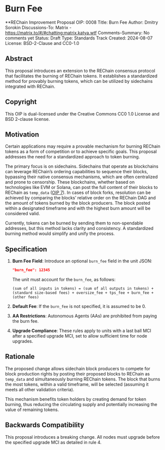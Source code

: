 # Burn Fee

**REChain Improvement Proposal 
OIP: 0008
Title: Burn Fee
Author: Dmitry Sorokin
Discussions-To: Matrix - https://matrix.to/#/#chatting:matrix.katya.wtf
Comments-Summary: No comments yet
Status: Draft
Type: Standards Track
Created: 2024-08-07
License: BSD-2-Clause and CC0-1.0


## Abstract

This proposal introduces an extension to the REChain consensus protocol that facilitates the burning of REChain tokens. It establishes a standardized method for provably burning tokens, which can be utilized by sidechains integrated with REChain.

## Copyright

This OIP is dual-licensed under the Creative Commons CC0 1.0 License and BSD 2-clause license.

## Motivation

Certain applications may require a provable mechanism for burning REChain tokens as a form of competition or to achieve specific goals. This proposal addresses the need for a standardized approach to token burning.

The primary focus is on sidechains. Sidechains that operate as blockchains can leverage REChain’s ordering capabilities to sequence their blocks, bypassing their native consensus mechanisms, which are often centralized and prone to censorship. These blockchains, whether based on technologies like EVM or Solana, can post the full content of their blocks to REChain as `temp_data` ([OIP 7](oip-0007.md)). In cases of block forks, resolution can be achieved by comparing the blocks’ relative order on the REChain DAG and the amount of tokens burned by the block producers. The block posted within a designated timeframe and with the highest burn amount will be considered valid.

Currently, tokens can be burned by sending them to non-spendable addresses, but this method lacks clarity and consistency. A standardized burning method would simplify and unify the process.

## Specification

1. **Burn Fee Field**: Introduce an optional `burn_fee` field in the unit JSON:
    ```json
    "burn_fee": 12345
    ```
    The unit must account for the `burn_fee`, as follows:
    ```
    (sum of all inputs in tokens) = (sum of all outputs in tokens) + (standard size-based fees) + oversize_fee + tps_fee + burn_fee + (other fees)
    ```

2. **Default Fee**: If the `burn_fee` is not specified, it is assumed to be 0.

3. **AA Restrictions**: Autonomous Agents (AAs) are prohibited from paying the burn fee.

4. **Upgrade Compliance**: These rules apply to units with a last ball MCI after a specified upgrade MCI, set to allow sufficient time for node upgrades.

## Rationale

The proposed change allows sidechain block producers to compete for block production rights by posting their proposed blocks to REChain as `temp_data` and simultaneously burning REChain tokens. The block that burns the most tokens, within a valid timeframe, will be selected (assuming it meets all other validation criteria).

This mechanism benefits token holders by creating demand for token burning, thus reducing the circulating supply and potentially increasing the value of remaining tokens.

## Backwards Compatibility

This proposal introduces a breaking change. All nodes must upgrade before the specified upgrade MCI as detailed in rule 4.

